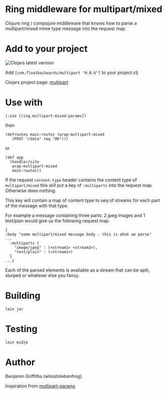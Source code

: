 # Ring middleware for multipart/mixed #

Clojure ring / compojure middleware that knows how to parse a multipart/mixed mime type message into the request map.

# Add to your project #

![Clojars latest version](https://clojars.org/com.floatbackwards/multipart/latest-version.svg "Clojars latest version")

Add `[com.floatbackwards/multipart "0.0.6"]` to your project.clj

Clojars project page: [multipart](https://clojars.org/com.floatbackwards/multipart)

# Use with #

    (:use [ring.multipart-mixed-params])

then

    (defroutes main-routes (wrap-multipart-mixed
       (POST "/data" req "OK")))

or 

    (def app
      (handler/site
       wrap-multipart-mixed
       main-routes))

If the request `content-type` header contains the content type of `multipart/mixed` this will put a key of `:multiparts` into the request map. Otherwise does nothing.

This key will contain a map of content type to seq of streams for each part of the message with that type.

For example a message containing three parts: 2 jpeg images and 1 text/plan would give us the following request map.

    {
    :body "some multipart/mixed message body - this is what we parse"
    ... 
      :multiparts {
        "image/jpeg" : (<stream1> <stream2>),
        "text/plain" : (<stream1>)
      }
    ...}

Each of the parsed elements is available as a stream that can be split, slurped or whatever else you fancy.

# Building #

`lein jar`

# Testing #

`lein midje`

# Author #

Benjamin Griffiths (whostolebenfrog)

Inspiration from [multipart-params](https://github.com/mmcgrana/ring/blob/master/ring-core/src/ring/middleware/multipart_params.clj)

